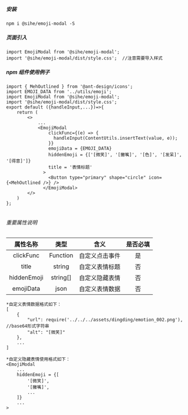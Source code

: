 ##### 安装

```
npm i @sihe/emoji-modal -S
```

##### 页面引入

```
import EmojiModal from '@sihe/emoji-modal';
import '@sihe/emoji-modal/dist/style.css';  //注意需要导入样式
```

##### npm 组件使用例子

```
import { MehOutlined } from '@ant-design/icons';
import EMOJI_DATA from '../utils/emoji';
import EmojiModal from '@sihe/emoji-modal';
import '@sihe/emoji-modal/dist/style.css';
export default ({handleInput,...})=>{
    return (
        <>
            ...
            <EmojiModal
                clickFunc={(e) => {
                  handleInput(ContentUtils.insertText(value, e));
                }}
                emojiData = {EMOJI_DATA}
                hiddenEmoji = {['[微笑]', '[撇嘴]', '[色]', '[发呆]', '[得意]']}
                title = '表情标题'
              >
                <Button type="primary" shape="circle" icon={<MehOutlined />} />
              </EmojiModal>
        </>
    )
};


```

###### 重要属性说明

|  属性名称   |   类型   |      含义      | 是否必填 |
| :---------: | :------: | :------------: | :------: |
|  clickFunc  | Function | 自定义点击事件 |    是    |
|    title    |  string  | 自定义表情标题 |    否    |
| hiddenEmoji | string[] | 自定义隐藏表情 |    否    |
|  emojiData  |   json   | 自定义表情数据 |    否    |

```
*自定义表情数据格式如下：
[
	{
		"url": require('../../../assets/dingding/emotion_002.png'),    //base64形式字符串
    	"alt": "[微笑]"
	},
    ...
]

*自定义隐藏表情使用格式如下：
<EmojiModal
    ...
    hiddenEmoji = {[
        '[微笑]', 
        '[撇嘴]',
        ...
    ]}
    ...
>
```
